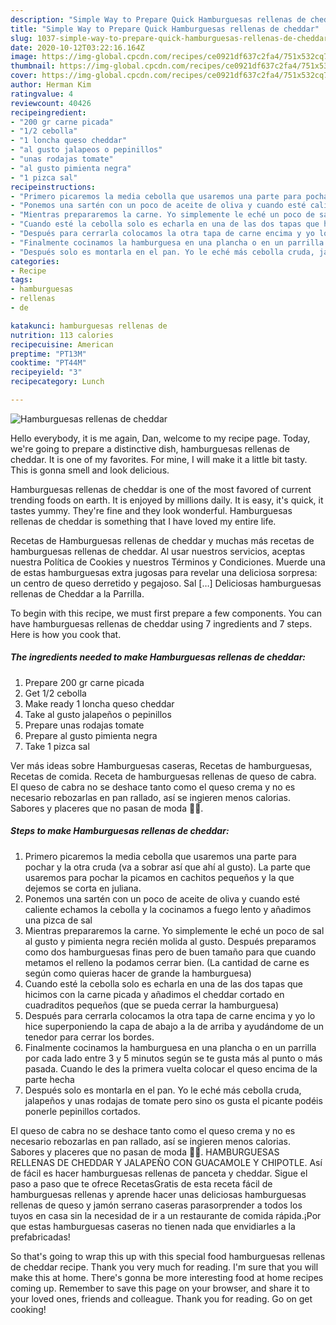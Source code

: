 ```yaml
---
description: "Simple Way to Prepare Quick Hamburguesas rellenas de cheddar"
title: "Simple Way to Prepare Quick Hamburguesas rellenas de cheddar"
slug: 1037-simple-way-to-prepare-quick-hamburguesas-rellenas-de-cheddar
date: 2020-10-12T03:22:16.164Z
image: https://img-global.cpcdn.com/recipes/ce0921df637c2fa4/751x532cq70/hamburguesas-rellenas-de-cheddar-foto-principal.jpg
thumbnail: https://img-global.cpcdn.com/recipes/ce0921df637c2fa4/751x532cq70/hamburguesas-rellenas-de-cheddar-foto-principal.jpg
cover: https://img-global.cpcdn.com/recipes/ce0921df637c2fa4/751x532cq70/hamburguesas-rellenas-de-cheddar-foto-principal.jpg
author: Herman Kim
ratingvalue: 4
reviewcount: 40426
recipeingredient:
- "200 gr carne picada"
- "1/2 cebolla"
- "1 loncha queso cheddar"
- "al gusto jalapeos o pepinillos"
- "unas rodajas tomate"
- "al gusto pimienta negra"
- "1 pizca sal"
recipeinstructions:
- "Primero picaremos la media cebolla que usaremos una parte para pochar y la otra cruda (va a sobrar así que ahí al gusto). La parte que usaremos para pochar la picamos en cachitos pequeños y la que dejemos se corta en juliana."
- "Ponemos una sartén con un poco de aceite de oliva y cuando esté caliente echamos la cebolla y la cocinamos a fuego lento y añadimos una pizca de sal"
- "Mientras prepararemos la carne. Yo simplemente le eché un poco de sal al gusto y pimienta negra recién molida al gusto. Después preparamos como dos hamburguesas finas pero de buen tamaño para que cuando metamos el relleno la podamos cerrar bien. (La cantidad de carne es según como quieras hacer de grande la hamburguesa)"
- "Cuando esté la cebolla solo es echarla en una de las dos tapas que hicimos con la carne picada y añadimos el cheddar cortado en cuadraditos pequeños (que se pueda cerrar la hamburguesa)"
- "Después para cerrarla colocamos la otra tapa de carne encima y yo lo hice superponiendo la capa de abajo a la de arriba y ayudándome de un tenedor para cerrar los bordes."
- "Finalmente cocinamos la hamburguesa en una plancha o en un parrilla por cada lado entre 3 y 5 minutos según se te gusta más al punto o más pasada. Cuando le des la primera vuelta colocar el queso encima de la parte hecha"
- "Después solo es montarla en el pan. Yo le eché más cebolla cruda, jalapeños y unas rodajas de tomate pero sino os gusta el picante podéis ponerle pepinillos cortados."
categories:
- Recipe
tags:
- hamburguesas
- rellenas
- de

katakunci: hamburguesas rellenas de 
nutrition: 113 calories
recipecuisine: American
preptime: "PT13M"
cooktime: "PT44M"
recipeyield: "3"
recipecategory: Lunch

---
```



![Hamburguesas rellenas de cheddar](https://img-global.cpcdn.com/recipes/ce0921df637c2fa4/751x532cq70/hamburguesas-rellenas-de-cheddar-foto-principal.jpg)

Hello everybody, it is me again, Dan, welcome to my recipe page. Today, we're going to prepare a distinctive dish, hamburguesas rellenas de cheddar. It is one of my favorites. For mine, I will make it a little bit tasty. This is gonna smell and look delicious.

Hamburguesas rellenas de cheddar is one of the most favored of current trending foods on earth. It is enjoyed by millions daily. It is easy, it's quick, it tastes yummy. They're fine and they look wonderful. Hamburguesas rellenas de cheddar is something that I have loved my entire life.

Recetas de Hamburguesas rellenas de cheddar y muchas más recetas de hamburguesas rellenas de cheddar. Al usar nuestros servicios, aceptas nuestra Política de Cookies y nuestros Términos y Condiciones. Muerde una de estas hamburguesas extra jugosas para revelar una deliciosa sorpresa: un centro de queso derretido y pegajoso. Sal […] Deliciosas hamburguesas rellenas de Cheddar a la Parrilla.


To begin with this recipe, we must first prepare a few components. You can have hamburguesas rellenas de cheddar using 7 ingredients and 7 steps. Here is how you cook that.

<!--inarticleads1-->

##### The ingredients needed to make Hamburguesas rellenas de cheddar:

1. Prepare 200 gr carne picada
1. Get 1/2 cebolla
1. Make ready 1 loncha queso cheddar
1. Take al gusto jalapeños o pepinillos
1. Prepare unas rodajas tomate
1. Prepare al gusto pimienta negra
1. Take 1 pizca sal


Ver más ideas sobre Hamburguesas caseras, Recetas de hamburguesas, Recetas de comida. Receta de hamburguesas rellenas de queso de cabra. El queso de cabra no se deshace tanto como el queso crema y no es necesario rebozarlas en pan rallado, así se ingieren menos calorias. Sabores y placeres que no pasan de moda 🤤🍔. 

<!--inarticleads2-->

##### Steps to make Hamburguesas rellenas de cheddar:

1. Primero picaremos la media cebolla que usaremos una parte para pochar y la otra cruda (va a sobrar así que ahí al gusto). La parte que usaremos para pochar la picamos en cachitos pequeños y la que dejemos se corta en juliana.
1. Ponemos una sartén con un poco de aceite de oliva y cuando esté caliente echamos la cebolla y la cocinamos a fuego lento y añadimos una pizca de sal
1. Mientras prepararemos la carne. Yo simplemente le eché un poco de sal al gusto y pimienta negra recién molida al gusto. Después preparamos como dos hamburguesas finas pero de buen tamaño para que cuando metamos el relleno la podamos cerrar bien. (La cantidad de carne es según como quieras hacer de grande la hamburguesa)
1. Cuando esté la cebolla solo es echarla en una de las dos tapas que hicimos con la carne picada y añadimos el cheddar cortado en cuadraditos pequeños (que se pueda cerrar la hamburguesa)
1. Después para cerrarla colocamos la otra tapa de carne encima y yo lo hice superponiendo la capa de abajo a la de arriba y ayudándome de un tenedor para cerrar los bordes.
1. Finalmente cocinamos la hamburguesa en una plancha o en un parrilla por cada lado entre 3 y 5 minutos según se te gusta más al punto o más pasada. Cuando le des la primera vuelta colocar el queso encima de la parte hecha
1. Después solo es montarla en el pan. Yo le eché más cebolla cruda, jalapeños y unas rodajas de tomate pero sino os gusta el picante podéis ponerle pepinillos cortados.


El queso de cabra no se deshace tanto como el queso crema y no es necesario rebozarlas en pan rallado, así se ingieren menos calorias. Sabores y placeres que no pasan de moda 🤤🍔. HAMBURGUESAS RELLENAS DE CHEDDAR Y JALAPEÑO CON GUACAMOLE Y CHIPOTLE. Así de fácil es hacer hamburguesas rellenas de panceta y cheddar. Sigue el paso a paso que te ofrece RecetasGratis de esta receta fácil de hamburguesas rellenas y aprende hacer unas deliciosas hamburguesas rellenas de queso y jamón serrano caseras parasorprender a todos los tuyos en casa sin la necesidad de ir a un restaurante de comida rápida.¡Por que estas hamburguesas caseras no tienen nada que envidiarles a la prefabricadas! 

So that's going to wrap this up with this special food hamburguesas rellenas de cheddar recipe. Thank you very much for reading. I'm sure that you will make this at home. There's gonna be more interesting food at home recipes coming up. Remember to save this page on your browser, and share it to your loved ones, friends and colleague. Thank you for reading. Go on get cooking!
